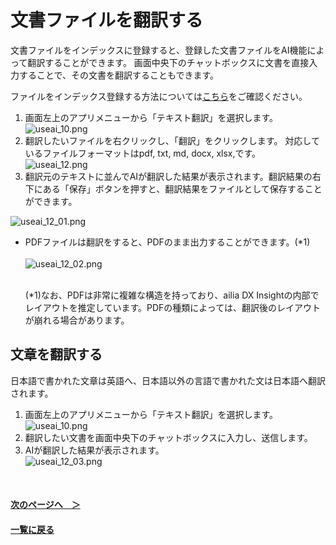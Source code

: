 # 文書ファイルを翻訳する
文書ファイルをインデックスに登録すると、登録した文書ファイルをAI機能によって翻訳することができます。
画面中央下のチャットボックスに文書を直接入力することで、その文書を翻訳することもできます。

ファイルをインデックス登録する方法については[こちら](IndexRegister.md)をご確認ください。

1. 画面左上のアプリメニューから「テキスト翻訳」を選択します。<br>
![useai_10.png](/img/UseAI_10.png)<br>
1. 翻訳したいファイルを右クリックし、「翻訳」をクリックします。 対応しているファイルフォーマットはpdf, txt, md, docx, xlsx,です。<br>
![useai_12.png](/img/UseAI_12.png)<br>
1. <div id=update08></div>翻訳元のテキストに並んでAIが翻訳した結果が表示されます。翻訳結果の右下にある「保存」ボタンを押すと、翻訳結果をファイルとして保存することができます。<br>
![useai_12_01.png](/img/UseAI_12_01.png)<br>
* PDFファイルは翻訳をすると、PDFのまま出力することができます。(*1)<br>
  <br>
  ![useai_12_02.png](/img/UseAI_12_02.jpg)<br>

  <br>
  (*1)なお、PDFは非常に複雑な構造を持っており、ailia DX Insightの内部でレイアウトを推定しています。PDFの種類によっては、翻訳後のレイアウトが崩れる場合があります。

## 文章を翻訳する
日本語で書かれた文章は英語へ、日本語以外の言語で書かれた文は日本語へ翻訳されます。
1. 画面左上のアプリメニューから「テキスト翻訳」を選択します。<br>
![useai_10.png](/img/UseAI_10.png)<br>
1. 翻訳したい文書を画面中央下のチャットボックスに入力し、送信します。
1. AIが翻訳した結果が表示されます。<br>
![useai_12_03.png](/img/UseAI_12_03.png)<br>


<br>

#### [次のページへ&emsp;＞](SearchImage.md)
#### [一覧に戻る](UseAI.md)
